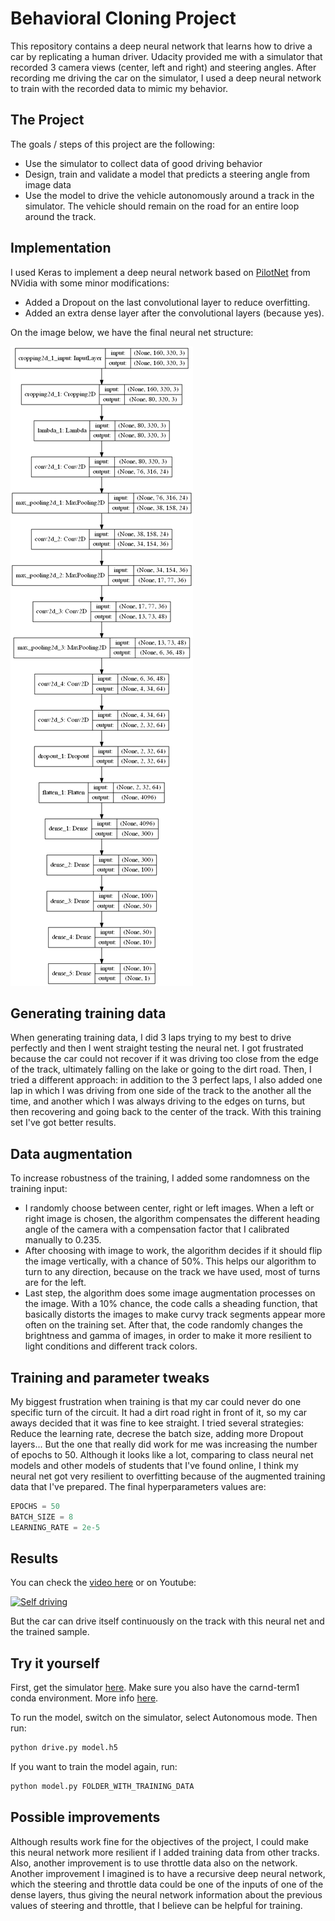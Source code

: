 # Behavioral Cloning Project

This repository contains a deep neural network that learns how to drive a car by
replicating a human driver. Udacity provided me with a simulator that recorded 3 camera views (center, left and right)
and steering angles. After recording me driving the car on the simulator, I used a deep neural
network to train with the recorded data to mimic my behavior.

The Project
---
The goals / steps of this project are the following:
* Use the simulator to collect data of good driving behavior 
* Design, train and validate a model that predicts a steering angle from image data
* Use the model to drive the vehicle autonomously around a track in the simulator. The vehicle should remain on the road for an entire loop around the track.


Implementation
---
I used Keras to implement a deep neural network based on [PilotNet](https://arxiv.org/abs/1704.07911) from NVidia with some minor modifications:
* Added a Dropout on the last convolutional layer to reduce overfitting.
* Added an extra dense layer after the convolutional layers (because yes).

On the image below, we have the final neural net structure:

![Neural net structure](images/model_plot.png)


Generating training data
---
When generating training data, I did 3 laps trying to my best to drive perfectly and then I went straight testing
the neural net. I got frustrated because the car could not recover if it was driving too close from the edge of the track,
ultimately falling on the lake or going to the dirt road. Then, I tried a different approach: in addition to the
3 perfect laps, I also added one lap in which I was driving from one side of the track to the
another all the time, and another which I was always driving to the edges on turns, but then recovering and going back to the
center of the track. With this training set I've got better results. 


Data augmentation
---
To increase robustness of the training, I added some randomness on the training input:
* I randomly choose between center, right or left images. When a left or right image is chosen,
the algorithm compensates the different heading angle of the camera with a compensation factor that
I calibrated manually to 0.235.
* After choosing with image to work, the algorithm decides if it should flip the image vertically, with
a chance of 50%. This helps our algorithm to turn to any direction, because on the track we have
used, most of turns are for the left.
* Last step, the algorithm does some image augmentation processes on the image. With a 10% chance, 
the code calls a sheading function, that basically distorts the images to make curvy track segments appear more
often on the training set. After that, the code randomly changes the brightness and gamma of images, in order to
make it more resilient to light conditions and different track colors.


Training and parameter tweaks
---
My biggest frustration when training is that my car could never do one specific turn of the
circuit. It had a dirt road right in front of it, so my car aways decided that it was fine to kee
straight. I tried several strategies: Reduce the learning rate, decrese the batch size, adding more Dropout
layers... But the one that really did work for me was increasing the number of epochs to 50. Although
it looks like a lot, comparing to class neural net models and other models of students that I've found online,
I think my neural net got very resilient to overfitting because of the augmented training data that I've prepared.
The final hyperparameters values are:
````python
EPOCHS = 50
BATCH_SIZE = 8
LEARNING_RATE = 2e-5
````


Results
---
You can check the [video here](video.mp4) or on Youtube:

[![Self driving](http://img.youtube.com/vi/RsfbBNNDjNM/0.jpg)](http://www.youtube.com/watch?v=RsfbBNNDjNM)

But the car can drive itself continuously on the track with this neural net and the trained sample.


Try it yourself
---
First, get the simulator [here](https://github.com/udacity/self-driving-car-sim).
Make sure you also have the carnd-term1 conda environment. More info [here](https://github.com/udacity/CarND-Term1-Starter-Kit).

To run the model, switch on the simulator, select Autonomous mode. Then run:

````bash
python drive.py model.h5
````

If you want to train the model again, run:

````bash
python model.py FOLDER_WITH_TRAINING_DATA
````


Possible improvements
---

Although results work fine for the objectives of the project, I could make this neural network more resilient if I added training data from other tracks. Also, another improvement
is to use throttle data also on the network. Another improvement I imagined is to have a recursive deep neural network,
which the steering and throttle data could be one of the inputs of one of the dense layers, thus giving the
neural network information about the previous values of steering and throttle, that I believe can be helpful for training.

